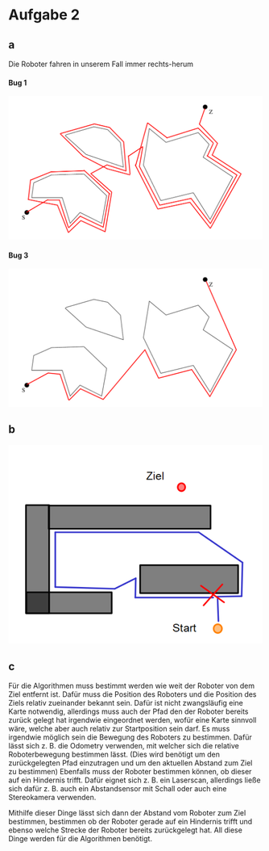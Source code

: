 # Aufgabe 2

## a
Die Roboter fahren in unserem Fall immer rechts-herum

#### Bug 1
![picture 2](_resources/94c155c4ecca001d15b00535b6d7732930fbdc1af391cd7254b8fa42f9497009.png)  

#### Bug 3
![picture 3](_resources/90e97c07cf3200e9c9869c7ef90d7734bf35d037e8e61ef3ffa85ed7550174ec.png)  


## b
![picture 1](_resources/0b890eb18b2254587947a9080c84a7c9e071ae5ecb2e5cd4e3a40cacfe46bd61.png)  

## c
Für die Algorithmen muss bestimmt werden wie weit der Roboter von dem Ziel entfernt ist. Dafür muss die Position des Roboters und die Position des Ziels relativ zueinander bekannt sein. Dafür ist nicht zwangsläufig eine Karte notwendig, allerdings muss auch der Pfad den der Roboter bereits zurück gelegt hat irgendwie eingeordnet werden, wofür eine Karte sinnvoll wäre, welche aber auch relativ zur Startposition sein darf.
Es muss irgendwie möglich sein die Bewegung des Roboters zu bestimmen. Dafür lässt sich z. B. die Odometry verwenden, mit welcher sich die relative Roboterbewegung bestimmen lässt. (Dies wird benötigt um den zurückgelegten Pfad einzutragen und um den aktuellen Abstand zum Ziel zu bestimmen)
Ebenfalls muss der Roboter bestimmen können, ob dieser auf ein Hindernis trifft. Dafür eignet sich z. B. ein Laserscan, allerdings ließe sich dafür z. B. auch ein Abstandsensor mit Schall oder auch eine Stereokamera verwenden.

Mithilfe dieser Dinge lässt sich dann der Abstand vom Roboter zum Ziel bestimmen, bestimmen ob der Roboter gerade auf ein Hindernis trifft und ebenso welche Strecke der Roboter bereits zurückgelegt hat. All diese Dinge werden für die Algorithmen benötigt.